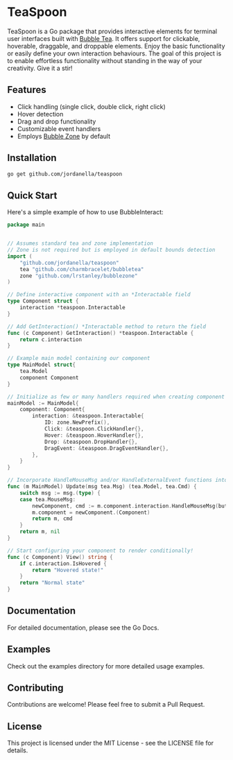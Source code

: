 # TeaSpoon

TeaSpoon is a Go package that provides interactive elements for terminal user interfaces built with [Bubble Tea](https://github.com/charmbracelet/bubbletea). It offers support for clickable, hoverable, draggable, and droppable elements. Enjoy the basic functionality or easily define your own interaction behaviours. The goal of this project is to enable effortless functionality without standing in the way of your creativity. Give it a stir!

## Features

- Click handling (single click, double click, right click)
- Hover detection
- Drag and drop functionality
- Customizable event handlers
- Employs [Bubble Zone](https://github.com/lrstanley/bubblezone) by default

## Installation

```bash
go get github.com/jordanella/teaspoon
```

## Quick Start

Here's a simple example of how to use BubbleInteract:

```go
package main


// Assumes standard tea and zone implementation
// Zone is not required but is employed in default bounds detection
import (
    "github.com/jordanella/teaspoon"
    tea "github.com/charmbracelet/bubbletea"
	zone "github.com/lrstanley/bubblezone"
)

// Define interactive component with an *Interactable field
type Component struct {
	interaction *teaspoon.Interactable
}

// Add GetInteraction() *Interactable method to return the field
func (c Component) GetInteraction() *teaspoon.Interactable {
	return c.interaction
}

// Example main model containing our component
type MainModel struct{
    tea.Model
    component Component
}

// Initialize as few or many handlers required when creating component
mainModel := MainModel{
    component: Component{
        interaction: &teaspoon.Interactable{
            ID: zone.NewPrefix(),
            Click: &teaspoon.ClickHandler{},
            Hover: &teaspoon.HoverHandler{},
            Drop: &teaspoon.DropHandler{},
            DragEvent: &teaspoon.DragEventHandler{},
        },
    }
}

// Incorporate HandleMouseMsg and/or HandleExternalEvent functions into the Update pipeline
func (m MainModel) Update(msg tea.Msg) (tea.Model, tea.Cmd) {
	switch msg := msg.(type) {
	case tea.MouseMsg:
        newComponent, cmd := m.component.interaction.HandleMouseMsg(button, msg)
        m.component = newComponent.(Component)
		return m, cmd
	}
	return m, nil
}

// Start configuring your component to render conditionally!
func (c Component) View() string {
    if c.interaction.IsHovered {
        return "Hovered state!"
    }
    return "Normal state"
}
```

## Documentation

For detailed documentation, please see the Go Docs.


## Examples

Check out the examples directory for more detailed usage examples.


## Contributing

Contributions are welcome! Please feel free to submit a Pull Request.


## License

This project is licensed under the MIT License - see the LICENSE file for details.